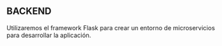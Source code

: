 ## BACKEND

Utilizaremos el framework Flask para crear un entorno de microservicios para desarrollar la aplicación.

